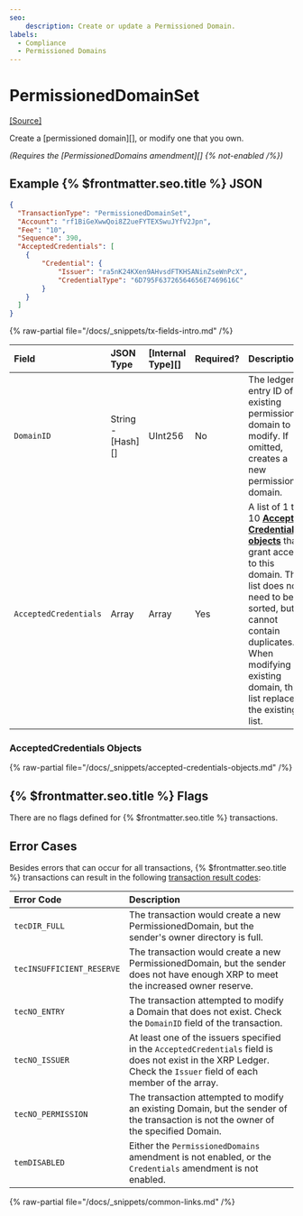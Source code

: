 ```yaml
---
seo:
    description: Create or update a Permissioned Domain.
labels:
  - Compliance
  - Permissioned Domains
---
```

# PermissionedDomainSet
[[Source]](https://github.com/XRPLF/rippled/blob/master/src/xrpld/app/tx/detail/PermissionedDomainSet.cpp "Source")

Create a [permissioned domain][], or modify one that you own.

_(Requires the [PermissionedDomains amendment][] {% not-enabled /%})_

## Example {% $frontmatter.seo.title %} JSON

```json
{
  "TransactionType": "PermissionedDomainSet",
  "Account": "rf1BiGeXwwQoi8Z2ueFYTEXSwuJYfV2Jpn",
  "Fee": "10",
  "Sequence": 390,
  "AcceptedCredentials": [
    {
        "Credential": {
            "Issuer": "ra5nK24KXen9AHvsdFTKHSANinZseWnPcX",
            "CredentialType": "6D795F63726564656E7469616C"
        }
    }
  ]
}
```

<!-- TODO: {% tx-example txid="TODO" /%} -->

{% raw-partial file="/docs/_snippets/tx-fields-intro.md" /%}

| Field                 | JSON Type         | [Internal Type][] | Required? | Description |
|:----------------------|:------------------|:------------------|:----------|:------------|
| `DomainID`            | String - [Hash][] | UInt256           | No        | The ledger entry ID of an existing permissioned domain to modify. If omitted, creates a new permissioned domain. |
| `AcceptedCredentials` | Array             | Array             | Yes       | A list of 1 to 10 [**Accepted Credentials objects**](#accepted-credentials-objects) that grant access to this domain. The list does not need to be sorted, but it cannot contain duplicates. When modifying an existing domain, this list replaces the existing list. |

### AcceptedCredentials Objects

{% raw-partial file="/docs/_snippets/accepted-credentials-objects.md" /%}

## {% $frontmatter.seo.title %} Flags

There are no flags defined for {% $frontmatter.seo.title %} transactions.

## Error Cases

Besides errors that can occur for all transactions, {% $frontmatter.seo.title %} transactions can result in the following [transaction result codes](../transaction-results/index.md):

| Error Code                | Description |
|:--------------------------|:------------|
| `tecDIR_FULL`             | The transaction would create a new PermissionedDomain, but the sender's owner directory is full. |
| `tecINSUFFICIENT_RESERVE` | The transaction would create a new PermissionedDomain, but the sender does not have enough XRP to meet the increased owner reserve. |
| `tecNO_ENTRY`             | The transaction attempted to modify a Domain that does not exist. Check the `DomainID` field of the transaction. |
| `tecNO_ISSUER`            | At least one of the issuers specified in the `AcceptedCredentials` field is does not exist in the XRP Ledger. Check the `Issuer` field of each member of the array. |
| `tecNO_PERMISSION`        | The transaction attempted to modify an existing Domain, but the sender of the transaction is not the owner of the specified Domain. |
| `temDISABLED`             | Either the `PermissionedDomains` amendment is not enabled, or the `Credentials` amendment is not enabled. |


{% raw-partial file="/docs/_snippets/common-links.md" /%}
